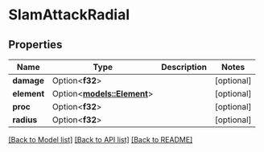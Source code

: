 # SlamAttackRadial

## Properties

Name | Type | Description | Notes
------------ | ------------- | ------------- | -------------
**damage** | Option<**f32**> |  | [optional]
**element** | Option<[**models::Element**](element.md)> |  | [optional]
**proc** | Option<**f32**> |  | [optional]
**radius** | Option<**f32**> |  | [optional]

[[Back to Model list]](../README.md#documentation-for-models) [[Back to API list]](../README.md#documentation-for-api-endpoints) [[Back to README]](../README.md)


